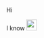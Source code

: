 Hi

I know
<code><img src="https://e7.pngegg.com/pngimages/390/229/png-clipart-logo-html5-brand-design-text-logo.png" width="25px"/></code>
